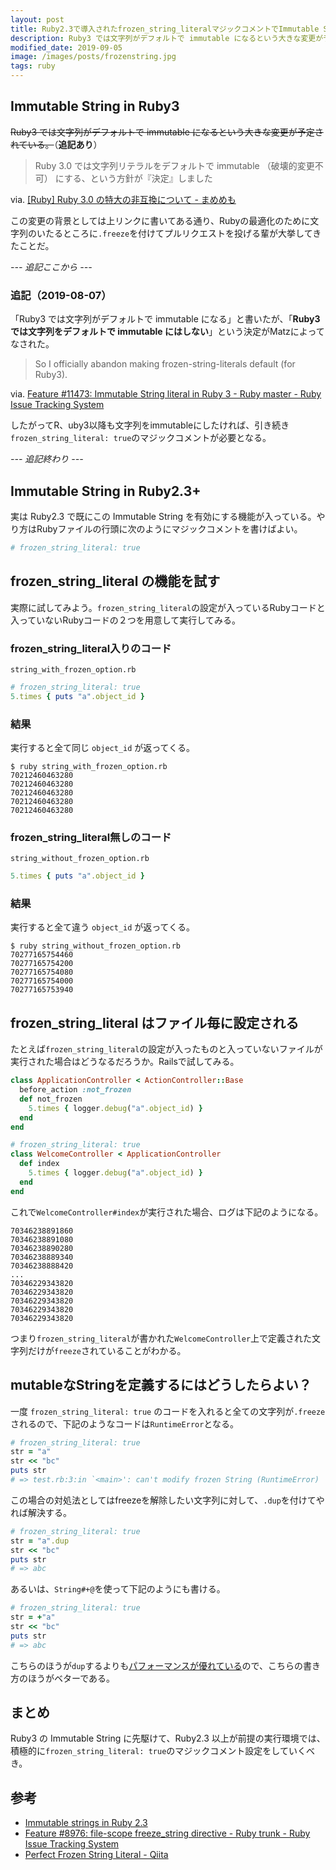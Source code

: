 ```yaml
---
layout: post
title: Ruby2.3で導入されたfrozen_string_literalマジックコメントでImmutable Stringを実現する
description: Ruby3 では文字列がデフォルトで immutable になるという大きな変更が予定されている。この変更の背景としては上リンクに書いてある通り、Rubyの最適化のために文字列のいたるところ.freezeを付けてプルリクエストを投げる輩が大挙してきたことだ。Ruby2.3 で既にこの Immutable String を有効にする機能が入っている。やり方はRubyファイルの行頭に下記のように書けばよい。
modified_date: 2019-09-05
image: /images/posts/frozenstring.jpg
tags: ruby
---
```


## Immutable String in Ruby3

~~Ruby3 では文字列がデフォルトで immutable になるという大きな変更が予定されている。~~（**追記あり**）

> Ruby 3.0 では文字列リテラルをデフォルトで immutable （破壊的変更不可） にする、という方針が『決定』しました

via. [[Ruby] Ruby 3.0 の特大の非互換について - まめめも](http://d.hatena.ne.jp/ku-ma-me/20151004/p1)

この変更の背景としては上リンクに書いてある通り、Rubyの最適化のために文字列のいたるところに`.freeze`を付けてプルリクエストを投げる輩が大挙してきたことだ。

_--- 追記ここから ---_

### 追記（2019-08-07）

「Ruby3 では文字列がデフォルトで immutable になる」と書いたが、「**Ruby3 では文字列をデフォルトで immutable にはしない**」という決定がMatzによってなされた。

> So I officially abandon making frozen-string-literals default (for Ruby3).

via. [Feature #11473: Immutable String literal in Ruby 3 - Ruby master - Ruby Issue Tracking System](https://bugs.ruby-lang.org/issues/11473)

したがってR、uby3以降も文字列をimmutableにしたければ、引き続き`frozen_string_literal: true`のマジックコメントが必要となる。

_--- 追記終わり ---_

## Immutable String in Ruby2.3+

実は Ruby2.3 で既にこの Immutable String を有効にする機能が入っている。やり方はRubyファイルの行頭に次のようにマジックコメントを書けばよい。

```rb
# frozen_string_literal: true
```

## frozen_string_literal の機能を試す

実際に試してみよう。`frozen_string_literal`の設定が入っているRubyコードと入っていないRubyコードの２つを用意して実行してみる。

### frozen_string_literal入りのコード

`string_with_frozen_option.rb`

```rb
# frozen_string_literal: true
5.times { puts "a".object_id }
```

### 結果

実行すると全て同じ `object_id` が返ってくる。

```console
$ ruby string_with_frozen_option.rb
70212460463280
70212460463280
70212460463280
70212460463280
70212460463280
```

### frozen_string_literal無しのコード

`string_without_frozen_option.rb`

```rb
5.times { puts "a".object_id }
```

### 結果

実行すると全て違う `object_id` が返ってくる。

```console
$ ruby string_without_frozen_option.rb
70277165754460
70277165754200
70277165754080
70277165754000
70277165753940
```

## frozen_string_literal はファイル毎に設定される

たとえば`frozen_string_literal`の設定が入ったものと入っていないファイルが実行された場合はどうなるだろうか。Railsで試してみる。

```rb
class ApplicationController < ActionController::Base
  before_action :not_frozen
  def not_frozen
    5.times { logger.debug("a".object_id) }
  end
end
```

```rb
# frozen_string_literal: true
class WelcomeController < ApplicationController
  def index
    5.times { logger.debug("a".object_id) }
  end
end
```

これで`WelcomeController#index`が実行された場合、ログは下記のようになる。

```
70346238891860
70346238891080
70346238890280
70346238889340
70346238888420
...
70346229343820
70346229343820
70346229343820
70346229343820
70346229343820
```

つまり`frozen_string_literal`が書かれた`WelcomeController`上で定義された文字列だけが`freeze`されていることがわかる。

## mutableなStringを定義するにはどうしたらよい？

一度 `frozen_string_literal: true` のコードを入れると全ての文字列が`.freeze`されるので、下記のようなコードは`RuntimeError`となる。

```rb
# frozen_string_literal: true
str = "a"
str << "bc"
puts str
# => test.rb:3:in `<main>': can't modify frozen String (RuntimeError)
```

この場合の対処法としてはfreezeを解除したい文字列に対して、`.dup`を付けてやれば解決する。

```rb
# frozen_string_literal: true
str = "a".dup
str << "bc"
puts str
# => abc
```

あるいは、`String#+@`を使って下記のようにも書ける。

```rb
# frozen_string_literal: true
str = +"a"
str << "bc"
puts str
# => abc
```

こちらのほうが`dup`するよりも[パフォーマンスが優れている](https://gist.github.com/k0kubun/e3da77cae2c132badd386c96f2de5768)ので、こちらの書き方のほうがベターである。

## まとめ

Ruby3 の Immutable String に先駆けて、Ruby2.3 以上が前提の実行環境では、積極的に`frozen_string_literal: true`のマジックコメント設定をしていくべき。

## 参考

- [Immutable strings in Ruby 2.3](https://wyeworks.com/blog/2015/12/1/immutable-strings-in-ruby-2-dot-3)
- [Feature #8976: file-scope freeze_string directive - Ruby trunk - Ruby Issue Tracking System](https://bugs.ruby-lang.org/issues/8976)
- [Perfect Frozen String Literal - Qiita](https://qiita.com/k0kubun/items/1c3e605645ba5ff683a1)
